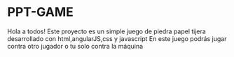 # PPT-GAME
Hola a todos!
Este proyecto es un simple juego de piedra papel tijera desarrollado con html,angularJS,css y javascript
En este juego podrás jugar contra otro jugador o tu solo contra la máquina


